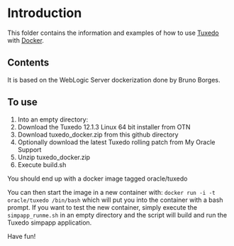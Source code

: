 # Introduction
This folder contains the information and examples of how to use [Tuxedo](http://oracle.com/tuxedo) with [Docker](https://www.docker.com/).

## Contents
It is based on the WebLogic Server dockerization done by Bruno Borges.

## To use
1. Into an empty directory:
  1. Download the Tuxedo 12.1.3 Linux 64 bit installer from OTN
  2. Download tuxedo_docker.zip from this github directory
  3. Optionally download the latest Tuxedo rolling patch from My Oracle Support
2. Unzip tuxedo_docker.zip
3. Execute build.sh

You should end up with a docker image tagged oracle/tuxedo

You can then start the image in a new container with:  `docker run -i -t oracle/tuxedo /bin/bash`
which will put you into the container with a bash prompt.  If you want to test the new container, simply execute the `simpapp_runme.sh` in an empty
directory and the script will build and run the Tuxedo simpapp application.

Have fun!

